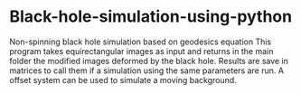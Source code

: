 # Black-hole-simulation-using-python
Non-spinning black hole simulation based on geodesics equation
This program takes equirectangular images as input and returns in the main folder the modified images deformed by the black hole.
Results are save in matrices to call them if a simulation using the same parameters are run.
A offset system can be used to simulate a moving background.
